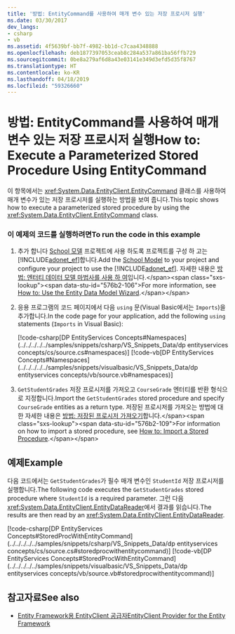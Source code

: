 ```yaml
---
title: '방법: EntityCommand를 사용하여 매개 변수 있는 저장 프로시저 실행'
ms.date: 03/30/2017
dev_langs:
- csharp
- vb
ms.assetid: 4f5639bf-bb7f-4982-bb1d-c7caa4348888
ms.openlocfilehash: deb1877397053ceab8c284a537a861ba56ffb729
ms.sourcegitcommit: 0be8a279af6d8a43e03141e349d3efd5d35f8767
ms.translationtype: HT
ms.contentlocale: ko-KR
ms.lasthandoff: 04/18/2019
ms.locfileid: "59326660"
---
```

# <a name="how-to-execute-a-parameterized-stored-procedure-using-entitycommand"></a><span data-ttu-id="576b2-102">방법: EntityCommand를 사용하여 매개 변수 있는 저장 프로시저 실행</span><span class="sxs-lookup"><span data-stu-id="576b2-102">How to: Execute a Parameterized Stored Procedure Using EntityCommand</span></span>
<span data-ttu-id="576b2-103">이 항목에서는 <xref:System.Data.EntityClient.EntityCommand> 클래스를 사용하여 매개 변수가 있는 저장 프로시저를 실행하는 방법을 보여 줍니다.</span><span class="sxs-lookup"><span data-stu-id="576b2-103">This topic shows how to execute a parameterized stored procedure by using the <xref:System.Data.EntityClient.EntityCommand> class.</span></span>  
  
### <a name="to-run-the-code-in-this-example"></a><span data-ttu-id="576b2-104">이 예제의 코드를 실행하려면</span><span class="sxs-lookup"><span data-stu-id="576b2-104">To run the code in this example</span></span>  
  
1. <span data-ttu-id="576b2-105">추가 합니다 [School 모델](https://docs.microsoft.com/previous-versions/dotnet/netframework-4.0/bb896300(v=vs.100)) 프로젝트에 사용 하도록 프로젝트를 구성 하 고는 [!INCLUDE[adonet_ef](../../../../../includes/adonet-ef-md.md)]합니다.</span><span class="sxs-lookup"><span data-stu-id="576b2-105">Add the [School Model](https://docs.microsoft.com/previous-versions/dotnet/netframework-4.0/bb896300(v=vs.100)) to your project and configure your project to use the [!INCLUDE[adonet_ef](../../../../../includes/adonet-ef-md.md)].</span></span> <span data-ttu-id="576b2-106">자세한 내용은 [방법: 엔터티 데이터 모델 마법사를 사용 하 여](https://docs.microsoft.com/previous-versions/dotnet/netframework-4.0/bb738677(v=vs.100))입니다.</span><span class="sxs-lookup"><span data-stu-id="576b2-106">For more information, see [How to: Use the Entity Data Model Wizard](https://docs.microsoft.com/previous-versions/dotnet/netframework-4.0/bb738677(v=vs.100)).</span></span>  
  
2. <span data-ttu-id="576b2-107">응용 프로그램의 코드 페이지에서 다음 `using` 문(Visual Basic에서는 `Imports`)을 추가합니다.</span><span class="sxs-lookup"><span data-stu-id="576b2-107">In the code page for your application, add the following `using` statements (`Imports` in Visual Basic):</span></span>  
  
     [!code-csharp[DP EntityServices Concepts#Namespaces](../../../../../samples/snippets/csharp/VS_Snippets_Data/dp entityservices concepts/cs/source.cs#namespaces)]
     [!code-vb[DP EntityServices Concepts#Namespaces](../../../../../samples/snippets/visualbasic/VS_Snippets_Data/dp entityservices concepts/vb/source.vb#namespaces)]  
  
3. <span data-ttu-id="576b2-108">`GetStudentGrades` 저장 프로시저를 가져오고 `CourseGrade` 엔터티를 반환 형식으로 지정합니다.</span><span class="sxs-lookup"><span data-stu-id="576b2-108">Import the `GetStudentGrades` stored procedure and specify `CourseGrade` entities as a return type.</span></span> <span data-ttu-id="576b2-109">저장된 프로시저를 가져오는 방법에 대 한 자세한 내용은 [방법: 저장된 프로시저 가져오기](https://docs.microsoft.com/previous-versions/dotnet/netframework-4.0/bb896231(v=vs.100))합니다.</span><span class="sxs-lookup"><span data-stu-id="576b2-109">For information on how to import a stored procedure, see [How to: Import a Stored Procedure](https://docs.microsoft.com/previous-versions/dotnet/netframework-4.0/bb896231(v=vs.100)).</span></span>  
  
## <a name="example"></a><span data-ttu-id="576b2-110">예제</span><span class="sxs-lookup"><span data-stu-id="576b2-110">Example</span></span>  
 <span data-ttu-id="576b2-111">다음 코드에서는 `GetStudentGrades`가 필수 매개 변수인 `StudentId` 저장 프로시저를 실행합니다.</span><span class="sxs-lookup"><span data-stu-id="576b2-111">The following code executes the `GetStudentGrades` stored procedure where `StudentId` is a required parameter.</span></span> <span data-ttu-id="576b2-112">그런 다음 <xref:System.Data.EntityClient.EntityDataReader>에서 결과를 읽습니다.</span><span class="sxs-lookup"><span data-stu-id="576b2-112">The results are then read by an <xref:System.Data.EntityClient.EntityDataReader>.</span></span>  
  
 [!code-csharp[DP EntityServices Concepts#StoredProcWithEntityCommand](../../../../../samples/snippets/csharp/VS_Snippets_Data/dp entityservices concepts/cs/source.cs#storedprocwithentitycommand)]
 [!code-vb[DP EntityServices Concepts#StoredProcWithEntityCommand](../../../../../samples/snippets/visualbasic/VS_Snippets_Data/dp entityservices concepts/vb/source.vb#storedprocwithentitycommand)]  
  
## <a name="see-also"></a><span data-ttu-id="576b2-113">참고자료</span><span class="sxs-lookup"><span data-stu-id="576b2-113">See also</span></span>

- [<span data-ttu-id="576b2-114">Entity Framework용 EntityClient 공급자</span><span class="sxs-lookup"><span data-stu-id="576b2-114">EntityClient Provider for the Entity Framework</span></span>](../../../../../docs/framework/data/adonet/ef/entityclient-provider-for-the-entity-framework.md)
